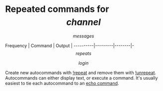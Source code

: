 # Repeated commands for $$channel$$

$$messages$$

Frequency | Command | Output |
----------|---------|--------|-
$$repeats$$

$$login$$

Create new autocommands with [!repeat](https://rosuav.github.io/StilleBot/commands/repeat)
and remove them with [!unrepeat](https://rosuav.github.io/StilleBot/commands/repeat).
Autocommands can either display text, or execute a command. It's usually easiest to tie
each autocommand to an [echo command](https://rosuav.github.io/StilleBot/commands/addcmd).
